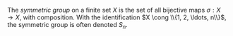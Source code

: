 The *symmetric group* on a finite set $X$ is the set of all bijective maps $\sigma: X \to X$, with composition. With the identification $X \cong \\{1, 2, \ldots, n\\}$, the symmetric group is often denoted $S_n$.
